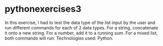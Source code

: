 # pythonexercises3
In this exercise, I had to test the data type of the list input by the user and run different commands for each of 2 data types. For a string, concatenate it onto a new string. For a number, add it to a running sum. For a mixed list, both commands will run. Technologies used: Python.
